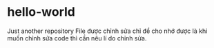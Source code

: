 # hello-world
Just another repository
File được chỉnh sửa chỉ để cho nhớ được là khi muốn chỉnh sửa code thì cần nêu lí do chỉnh sửa.
